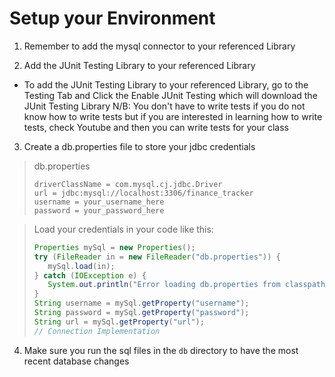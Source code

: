 # Setup your Environment
1. Remember to add the mysql connector to your referenced Library

2. Add the JUnit Testing Library to your referenced Library
  - To add the JUnit Testing Library to your referenced Library, go to the Testing Tab and Click the Enable JUnit Testing which will download the JUnit Testing Library
  N/B: You don't have to write tests if you do not know how to write tests but if you are interested in learning how to write tests, check Youtube and then you can write tests for your class

3. Create a db.properties file to store your jdbc credentials
> db.properties
> ```properties
>driverClassName = com.mysql.cj.jdbc.Driver
>url = jdbc:mysql://localhost:3306/finance_tracker
>username = your_username_here
>password = your_password_here
>```

>Load your credentials in your code like this:
>```java
>Properties mySql = new Properties();
>try (FileReader in = new FileReader("db.properties")) {
>    mySql.load(in);
>} catch (IOException e) {
>    System.out.println("Error loading db.properties from classpath." + e);
>}
>String username = mySql.getProperty("username");
>String password = mySql.getProperty("password");        
>String url = mySql.getProperty("url");
>// Connection Implementation
>```

4. Make sure you run the sql files in the `db` directory to have the most recent database changes
